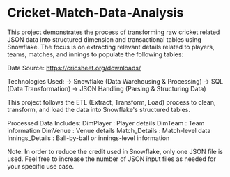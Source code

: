 # Cricket-Match-Data-Analysis

This project demonstrates the process of transforming raw cricket related JSON data into structured dimension and transactional tables using Snowflake. The focus is on extracting relevant details related to players, teams, matches, and innings to populate the following tables:

Data Source: https://cricsheet.org/downloads/


Technologies Used:
-> Snowflake (Data Warehousing & Processing)
-> SQL (Data Transformation)
-> JSON Handling (Parsing & Structuring Data)

This project follows the ETL (Extract, Transform, Load) process to clean, transform, and load the data into Snowflake's structured tables.

Processed Data Includes:
DimPlayer : Player details
DimTeam : Team information
DimVenue : Venue details
Match_Details : Match-level data
Innings_Details : Ball-by-ball or innings-level information

Note: In order to reduce the credit used in Snowflake, only one JSON file is used. Feel free to increase the number of JSON input files as needed for your specific use case.

